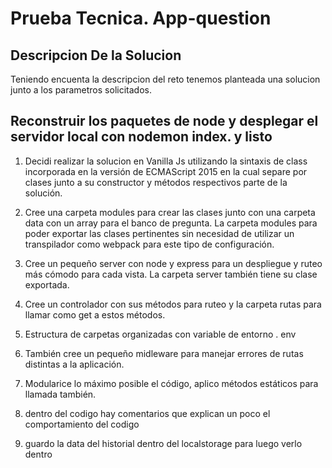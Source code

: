 # Prueba Tecnica. App-question
## Descripcion De la Solucion

Teniendo encuenta la descripcion del reto tenemos planteada una solucion
junto a los parametros solicitados.

## Reconstruir los paquetes de node y desplegar el servidor local con nodemon index. y listo

1) Decidi realizar la solucion en Vanilla Js utilizando la sintaxis de class incorporada en la versión de ECMAScript 2015 en la cual separe por clases junto a su constructor y métodos respectivos parte de la solución. 

2) Cree una carpeta modules para crear las clases junto con una carpeta data con un array para el banco de pregunta. La carpeta modules para poder exportar las clases pertinentes sin necesidad de utilizar un transpilador como webpack para este tipo de configuración.

3) Cree un pequeño server con node y express para un despliegue y ruteo más cómodo para cada vista. La carpeta server también tiene su clase exportada.

4) Cree un controlador con sus métodos para ruteo y la carpeta rutas para llamar como get a estos métodos.

5) Estructura de carpetas organizadas con variable de entorno . env

6) También cree un pequeño midleware para manejar errores de rutas distintas a la aplicación.

7) Modularice lo máximo posible el código, aplico métodos estáticos para llamada también. 

8) dentro del codigo hay comentarios que explican un poco el comportamiento del codigo

9) guardo la data del historial dentro del localstorage para luego verlo dentro 

